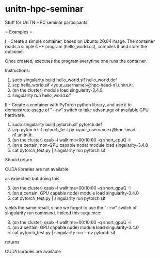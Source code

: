 # unitn-hpc-seminar
Stuff for UniTN HPC seminar participants

= Examples =

I - Create a simple container, based on Ubuntu 20.04 image.
The container reads a simple C++ program (hello_world.cc),
compiles it and store the outcome.

Once created, executes the program everytime one runs the
container.

Instructions:

1. sudo singularity build hello_world.sif hello_world.def
2. scp hello_world.sif <your_username>@hpc-head-n1.unitn.it:.
3. (on the cluster) module load singularity-3.4.0
4. singularity run hello_world.sif


II - Create a container with PyTorch python library, and use it
to demonstrate usage of "--nv" switch to take advantage of
available GPU hardware.

1. sudo singularity build pytorch.sif pytorch.def
2. scp pytorch.sif pytorch_test.py <your_username>@hpc-head-n1.unitn.it:.
3. (on the cluster) qsub -l walltime=00:10:00 -q short_cpuQ -I
4. (on a certain, non-GPU capable node) module load singularity-3.4.0
5. cat pytorch_test.py | singularity run pytorch.sif

Should return

CUDA libraries are not available

as expected; but doing this

3. (on the cluster) qsub -l walltime=00:10:00 -q short_gpuQ -I
4. (on a certain, GPU capable node) module load singularity-3.4.0
5. cat pytorch_test.py | singularity run pytorch.sif

yields the same result, since we forgot to use the "--nv" switch
of singularity run command. Indeed this sequence:

3. (on the cluster) qsub -l walltime=00:10:00 -q short_gpuQ -I
4. (on a certain, GPU capable node) module load singularity-3.4.0
5. cat pytorch_test.py | singularity run --nv pytorch.sif

returns

CUDA libraries are available
